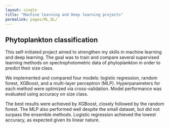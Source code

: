```yaml
---
layout: single
title: "Machine learning and Deep learning projects"
permalink: pages/ML_DL/
---
```


## Phytoplankton classification 
This self-initiated project aimed to strengthen my skills in machine learning and deep learning. The goal was to train and compare several supervised learning methods on spectrophotometric data of phytoplankton in order to predict their size class.

We implemented and compared four models: logistic regression, random forest, XGBoost, and a multi-layer perceptron (MLP). Hyperparameters for each method were optimized via cross-validation. Model performance was evaluated using accuracy on size class. 

The best results were achieved by XGBoost, closely followed by the random forest. The MLP also performed well despite the small dataset, but did not surpass the ensemble methods. Logistic regression achieved the lowest accuracy, as expected given its linear nature.
